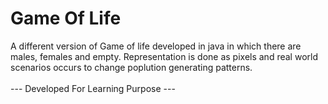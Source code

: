 # Game Of Life
A different version of Game of life developed in java in which there are males, females and empty. Representation is done as pixels and real world scenarios occurs to change poplution generating patterns.
<br />
<br />
--- Developed For Learning Purpose ---
